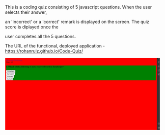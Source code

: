 This is a coding quiz consisting of 5 javascript questions. When the user selects their answer,

an 'incorrect' or a 'correct' remark is displayed on the screen. The quiz score is diplayed once the

user completes all the 5 questions.

The URL of the functional, deployed application - https://rohanrulz.github.io/Code-Quiz/

[<img src="./assets/screenshot.JPG" width="1000">](https://rohanrulz.github.io/Code-Quiz/)

